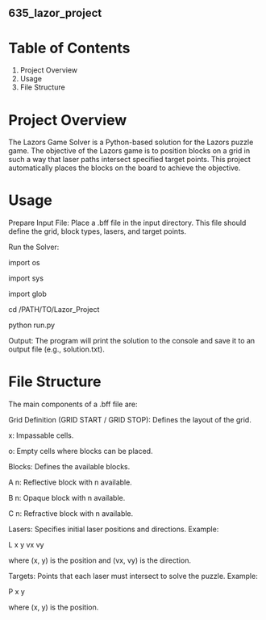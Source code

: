 ## 635_lazor_project


# Table of Contents
1. Project Overview
2. Usage
3. File Structure


# Project Overview
The Lazors Game Solver is a Python-based solution for the Lazors puzzle game. The objective of the Lazors game is to position blocks on a grid in such a way that laser paths intersect specified target points. This project automatically places the blocks on the board to achieve the objective.

# Usage
Prepare Input File:
Place a .bff file in the input directory. This file should define the grid, block types, lasers, and target points. 

Run the Solver:

import os

import sys

import glob

cd /PATH/TO/Lazor_Project

python run.py

Output:
The program will print the solution to the console and save it to an output file (e.g., solution.txt).

# File Structure
The main components of a .bff file are:

Grid Definition (GRID START / GRID STOP): Defines the layout of the grid.

x: Impassable cells.

o: Empty cells where blocks can be placed.

Blocks: Defines the available blocks.


A n: Reflective block with n available.

B n: Opaque block with n available.

C n: Refractive block with n available.


Lasers: Specifies initial laser positions and directions. Example:

L x y vx vy

where (x, y) is the position and (vx, vy) is the direction.


Targets: Points that each laser must intersect to solve the puzzle. Example:

P x y

where (x, y) is the position.
